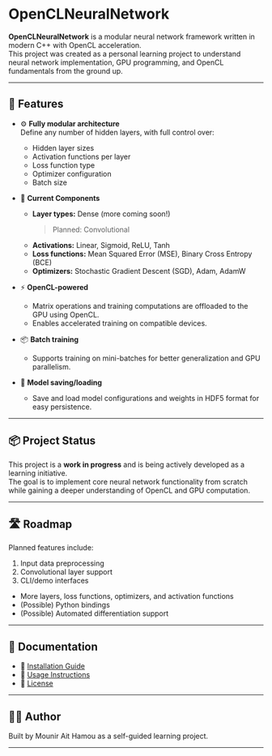 # OpenCLNeuralNetwork

**OpenCLNeuralNetwork** is a modular neural network framework written in modern C++ with OpenCL acceleration.  
This project was created as a personal learning project to understand neural network implementation, GPU programming, and OpenCL fundamentals from the ground up.

---

## 🚀 Features

- ⚙️ **Fully modular architecture**  
  Define any number of hidden layers, with full control over:
  - Hidden layer sizes
  - Activation functions per layer
  - Loss function type
  - Optimizer configuration
  - Batch size

- 🧠 **Current Components**
  - **Layer types:** Dense (more coming soon!)
    > Planned: Convolutional
  - **Activations:** Linear, Sigmoid, ReLU, Tanh
  - **Loss functions:** Mean Squared Error (MSE), Binary Cross Entropy (BCE)
  - **Optimizers:** Stochastic Gradient Descent (SGD), Adam, AdamW

- ⚡ **OpenCL-powered**
  - Matrix operations and training computations are offloaded to the GPU using OpenCL.
  - Enables accelerated training on compatible devices.

- 📦 **Batch training**
  - Supports training on mini-batches for better generalization and GPU parallelism.

- 💾 **Model saving/loading**
  - Save and load model configurations and weights in HDF5 format for easy persistence.

---

## 📦 Project Status

This project is a **work in progress** and is being actively developed as a learning initiative.  
The goal is to implement core neural network functionality from scratch while gaining a deeper understanding of OpenCL and GPU computation.

---

## 🛣️ Roadmap

Planned features include:
1. Input data preprocessing
2. Convolutional layer support
3. CLI/demo interfaces
- More layers, loss functions, optimizers, and activation functions
- (Possible) Python bindings
- (Possible) Automated differentiation support

---

## 📂 Documentation

- 🧰 [Installation Guide](./INSTALL.md)
- 🧪 [Usage Instructions](./USAGE.md)
- 📄 [License](./LICENSE)

---

## 🧑‍💻 Author

Built by Mounir Ait Hamou as a self-guided learning project.

---